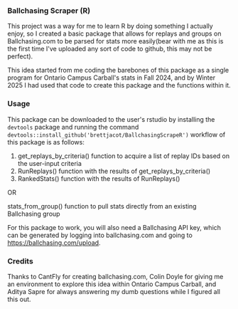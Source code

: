 ### Ballchasing Scraper (R)
This project was a way for me to learn R by doing something I actually enjoy, so I created a basic package that allows for replays and groups on Ballchasing.com to be parsed for stats more easily(bear with me as this is the first time I've uploaded any sort of code to github, this may not be perfect).

This idea started from me coding the barebones of this package as a single program for Ontario Campus Carball's stats in Fall 2024, and by Winter 2025 I had used that code to create this package and the functions within it.

### Usage
This package can be downloaded to the user's rstudio by installing the `devtools` package and running the command `devtools::install_github('brettjacot/BallchasingScrapeR')`  workflow of this package is as follows:

1. get_replays_by_criteria() function to acquire a list of replay IDs based on the user-input criteria 
2. RunReplays() function with the results of get_replays_by_criteria() 
3. RankedStats() function with the results of RunReplays()

OR

stats_from_group() function to pull stats directly from an existing Ballchasing group

For this package to work, you will also need a Ballchasing API key, which can be generated by logging into ballchasing.com and going to https://ballchasing.com/upload.


### Credits
Thanks to CantFly for creating ballchasing.com, Colin Doyle for giving me an environment to explore this idea within Ontario Campus Carball, and Aditya Sapre for always answering my dumb questions while I figured all this out.
